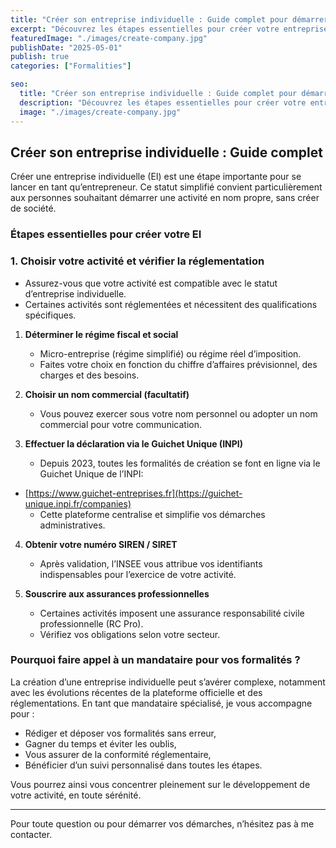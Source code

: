 ```yaml
---
title: "Créer son entreprise individuelle : Guide complet pour démarrer"
excerpt: "Découvrez les étapes essentielles pour créer votre entreprise individuelle facilement et en toute sérénité"
featuredImage: "./images/create-company.jpg"
publishDate: "2025-05-01"
publish: true
categories: ["Formalities"]

seo:
  title: "Créer son entreprise individuelle : Guide complet pour démarrer"
  description: "Découvrez les étapes essentielles pour créer votre entreprise individuelle facilement et en toute sérénité."
  image: "./images/create-company.jpg"
---
```


## Créer son entreprise individuelle : Guide complet

Créer une entreprise individuelle (EI) est une étape importante pour se lancer en tant qu’entrepreneur. Ce statut simplifié convient particulièrement aux personnes souhaitant démarrer une activité en nom propre, sans créer de société.

### Étapes essentielles pour créer votre EI

### 1. Choisir votre activité et vérifier la réglementation
   - Assurez-vous que votre activité est compatible avec le statut d’entreprise individuelle.  
   - Certaines activités sont réglementées et nécessitent des qualifications spécifiques.

1. **Déterminer le régime fiscal et social**  
   - Micro-entreprise (régime simplifié) ou régime réel d’imposition.  
   - Faites votre choix en fonction du chiffre d’affaires prévisionnel, des charges et des besoins.

2. **Choisir un nom commercial (facultatif)**  
   - Vous pouvez exercer sous votre nom personnel ou adopter un nom commercial pour votre communication.

3. **Effectuer la déclaration via le Guichet Unique (INPI)**  
   - Depuis 2023, toutes les formalités de création se font en ligne via le Guichet Unique de l’INPI:
 - [https://www.guichet-entreprises.fr](https://guichet-unique.inpi.fr/companies)  
   - Cette plateforme centralise et simplifie vos démarches administratives.

4. **Obtenir votre numéro SIREN / SIRET**  
   - Après validation, l’INSEE vous attribue vos identifiants indispensables pour l’exercice de votre activité.

5. **Souscrire aux assurances professionnelles**  
   - Certaines activités imposent une assurance responsabilité civile professionnelle (RC Pro).  
   - Vérifiez vos obligations selon votre secteur.

### Pourquoi faire appel à un mandataire pour vos formalités ?

La création d’une entreprise individuelle peut s’avérer complexe, notamment avec les évolutions récentes de la plateforme officielle et des réglementations. En tant que mandataire spécialisé, je vous accompagne pour :

- Rédiger et déposer vos formalités sans erreur,  
- Gagner du temps et éviter les oublis,  
- Vous assurer de la conformité réglementaire,  
- Bénéficier d’un suivi personnalisé dans toutes les étapes.

Vous pourrez ainsi vous concentrer pleinement sur le développement de votre activité, en toute sérénité.

---

Pour toute question ou pour démarrer vos démarches, n’hésitez pas à me contacter.



<Layout>
    <SplitPanel content={aboutSection} imagePosition="right" background="light" padding="base" />
</Layout>
